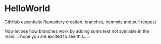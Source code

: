 # HelloWorld
GittHub essentials: Repository creation, branches, commits and pull request

Now let see how branches work by adding some text not available in the main....
hope you are excited to see this.....
